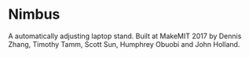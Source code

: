 # Nimbus
A automatically adjusting laptop stand. Built at MakeMIT 2017 by Dennis Zhang, Timothy Tamm, Scott Sun, Humphrey Obuobi and John Holland.
